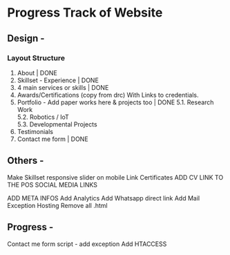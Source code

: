 # Progress Track of Website

## Design -

### Layout Structure

1. About | DONE
2. Skillset - Experience | DONE
3. 4 main services or skills | DONE
4. Awards/Certifications (copy from drc) With Links to credentials.
5. Portfolio - Add paper works here & projects too  | DONE
 5.1. Research Work  
 5.2. Robotics / IoT  
 5.3. Developmental Projects  
6. Testimonials
7. Contact me form | DONE



## Others -
Make Skillset responsive slider on mobile
Link Certificates
ADD CV LINK TO THE POS
SOCIAL MEDIA LINKS

ADD META INFOS
Add Analytics
Add Whatsapp direct link
Add Mail Exception Hosting
Remove all .html



## Progress - 
Contact me form script - add exception
Add HTACCESS